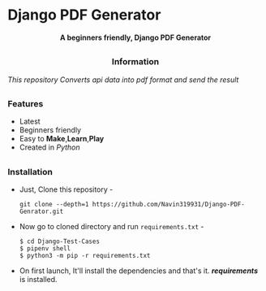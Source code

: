 # Django PDF Generator
<p align="center"><b>A beginners friendly, Django PDF Generator</b></p>

##

<h3><p align="center">Information</p></h3>

<i>
This repository Converts api data into pdf format and send the result
</i>

##

### Features

- Latest
- Beginners friendly
- Easy to <b>Make</b>,<b>Learn</b>,<b>Play</b>
- Created in <i>Python</i>

##

### Installation

- Just, Clone this repository -
  ```
  git clone --depth=1 https://github.com/Navin319931/Django-PDF-Genrator.git
  ```

- Now go to cloned directory and run `requirements.txt` -
  ```
  $ cd Django-Test-Cases
  $ pipenv shell
  $ python3 -m pip -r requirements.txt
  ```

- On first launch, It'll install the dependencies and that's it. ***requirements*** is installed.

##

<!-- // -->
